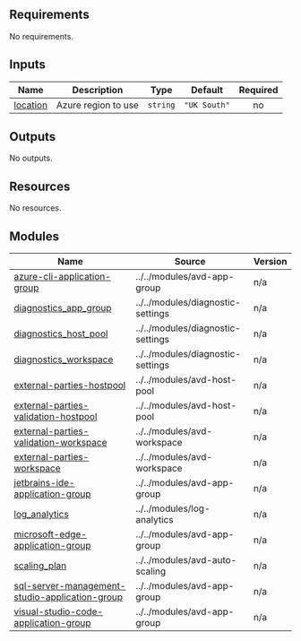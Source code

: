 <!-- BEGIN_TF_DOCS -->
## Requirements

No requirements.

## Inputs

| Name | Description | Type | Default | Required |
|------|-------------|------|---------|:--------:|
| <a name="input_location"></a> [location](#input\_location) | Azure region to use | `string` | `"UK South"` | no |

## Outputs

No outputs.

## Resources

No resources.

## Modules

| Name | Source | Version |
|------|--------|---------|
| <a name="module_azure-cli-application-group"></a> [azure-cli-application-group](#module\_azure-cli-application-group) | ../../modules/avd-app-group | n/a |
| <a name="module_diagnostics_app_group"></a> [diagnostics\_app\_group](#module\_diagnostics\_app\_group) | ../../modules/diagnostic-settings | n/a |
| <a name="module_diagnostics_host_pool"></a> [diagnostics\_host\_pool](#module\_diagnostics\_host\_pool) | ../../modules/diagnostic-settings | n/a |
| <a name="module_diagnostics_workspace"></a> [diagnostics\_workspace](#module\_diagnostics\_workspace) | ../../modules/diagnostic-settings | n/a |
| <a name="module_external-parties-hostpool"></a> [external-parties-hostpool](#module\_external-parties-hostpool) | ../../modules/avd-host-pool | n/a |
| <a name="module_external-parties-validation-hostpool"></a> [external-parties-validation-hostpool](#module\_external-parties-validation-hostpool) | ../../modules/avd-host-pool | n/a |
| <a name="module_external-parties-validation-workspace"></a> [external-parties-validation-workspace](#module\_external-parties-validation-workspace) | ../../modules/avd-workspace | n/a |
| <a name="module_external-parties-workspace"></a> [external-parties-workspace](#module\_external-parties-workspace) | ../../modules/avd-workspace | n/a |
| <a name="module_jetbrains-ide-application-group"></a> [jetbrains-ide-application-group](#module\_jetbrains-ide-application-group) | ../../modules/avd-app-group | n/a |
| <a name="module_log_analytics"></a> [log\_analytics](#module\_log\_analytics) | ../../modules/log-analytics | n/a |
| <a name="module_microsoft-edge-application-group"></a> [microsoft-edge-application-group](#module\_microsoft-edge-application-group) | ../../modules/avd-app-group | n/a |
| <a name="module_scaling_plan"></a> [scaling\_plan](#module\_scaling\_plan) | ../../modules/avd-auto-scaling | n/a |
| <a name="module_sql-server-management-studio-application-group"></a> [sql-server-management-studio-application-group](#module\_sql-server-management-studio-application-group) | ../../modules/avd-app-group | n/a |
| <a name="module_visual-studio-code-application-group"></a> [visual-studio-code-application-group](#module\_visual-studio-code-application-group) | ../../modules/avd-app-group | n/a |
<!-- END_TF_DOCS -->
